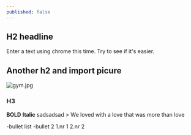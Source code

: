```yaml
---
published: false
---
```

## H2 headline

Enter a text using chrome this time. Try to see if it's easier.

## Another h2 and import picure
![gym.jpg]({{site.baseurl}}/_posts/gym.jpg)

### H3
****BOLD**** __Italic__ sadsadsad > We loved with a love that was more than love

-bullet list
-bullet 2
1.nr 1
2.nr 2




